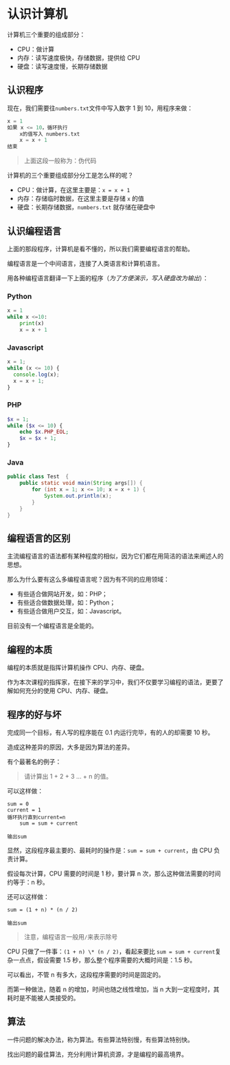 # 认识计算机

计算机三个重要的组成部分：

- CPU：做计算
- 内存：读写速度极快，存储数据，提供给 CPU
- 硬盘：读写速度慢，长期存储数据

## 认识程序

现在，我们需要往`numbers.txt`文件中写入数字 1 到 10，用程序来做：

```python
x = 1
如果 x <= 10，循环执行
    x的值写入 numbers.txt
    x = x + 1
结束
```

> 上面这段一般称为：伪代码

计算机的三个重要组成部分分工是怎么样的呢？

- CPU：做计算，在这里主要是：`x = x + 1`
- 内存：存储临时数据，在这里主要是存储 `x` 的值
- 硬盘：长期存储数据，`numbers.txt` 就存储在硬盘中

## 认识编程语言

上面的那段程序，计算机是看不懂的，所以我们需要编程语言的帮助。

编程语言是一个中间语言，连接了人类语言和计算机语言。

用各种编程语言翻译一下上面的程序（_为了方便演示，写入硬盘改为输出_）：

### Python

<div class="run"></div>

```python
x = 1
while x <=10:
    print(x)
    x = x + 1
```

### Javascript

<div class="run"></div>

```javascript
x = 1;
while (x <= 10) {
  console.log(x);
  x = x + 1;
}
```

### PHP

<div class="run"></div>

```php
$x = 1;
while ($x <= 10) {
    echo $x.PHP_EOL;
    $x = $x + 1;
}
```

### Java

<div class="run"></div>

```java
public class Test  {
    public static void main(String args[]) {
        for (int x = 1; x <= 10; x = x + 1) {
            System.out.println(x);
        }
    }
}
```

## 编程语言的区别

主流编程语言的语法都有某种程度的相似，因为它们都在用简洁的语法来阐述人的思想。

那么为什么要有这么多编程语言呢？因为有不同的应用领域：

- 有些适合做网站开发，如：PHP；
- 有些适合做数据处理，如：Python；
- 有些适合做用户交互，如：Javascript。

目前没有一个编程语言是全能的。

## 编程的本质

编程的本质就是指挥计算机操作 CPU、内存、硬盘。

作为本次课程的指挥家，在接下来的学习中，我们不仅要学习编程的语法，更要了解如何充分的使用 CPU、内存、硬盘。

## 程序的好与坏

完成同一个目标，有人写的程序能在 0.1 内运行完毕，有的人的却需要 10 秒。

造成这种差异的原因，大多是因为算法的差异。

有个最著名的例子：

> 请计算出 1 + 2 + 3 ... + n 的值。

可以这样做：

```
sum = 0
current = 1
循环执行直到current=n
    sum = sum + current

输出sum
```

显然，这段程序最主要的、最耗时的操作是：`sum = sum + current`，由 CPU 负责计算。

假设每次计算，CPU 需要的时间是 1 秒，要计算 n 次，那么这种做法需要的时间约等于：n 秒。

还可以这样做：

```
sum = (1 + n) * (n / 2)

输出sum
```

> 注意，编程语言一般用`/`来表示除号

CPU 只做了一件事：`(1 + n) \* (n / 2)`，看起来要比 `sum = sum + current`复杂一点点，假设需要 1.5 秒，那么整个程序需要的大概时间是：1.5 秒。

可以看出，不管 n 有多大，这段程序需要的时间是固定的。

而第一种做法，随着 n 的增加，时间也随之线性增加，当 n 大到一定程度时，其耗时是不能被人类接受的。

## 算法

一件问题的解决办法，称为算法。有些算法特别慢，有些算法特别快。

找出问题的最佳算法，充分利用计算机资源，才是编程的最高境界。
